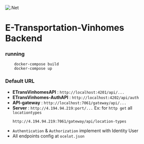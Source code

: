 ![.Net](https://img.shields.io/badge/.NET-5C2D91?style=for-the-badge&logo=.net&logoColor=white) 
# E-Transportation-Vinhomes Backend
### running
```terminal
    docker-compose build
    docker-compose up
```

### Default URL
- **ETransVinhomesAPI**  : `http://localhost:4201/api/...`
- **ETransVinhomes-AuthAPI** : `http://localhost:4202/api/auth`
- **API-gateway** : `http://localhost:7061/gateway/api/...`
- **Server** : `http://4.194.94.219:port/...` 
    Ex: for `http get` all `locationtypes`
    ```
    http://4.194.94.219:7061/gateway/api/location-types
    ```
- `Authentication` & `Authorization` implement with Identity User
- All endpoints config at `ocelot.json`

    
